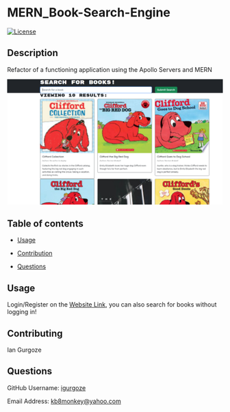 # MERN_Book-Search-Engine
  [![License](https://img.shields.io/badge/License-Apache_2.0-blue.svg)](https://opensource.org/licenses/Apache-2.0)
## Description
Refactor of a functioning application using the Apollo Servers and MERN

![screenshot](/books.PNG)

## Table of contents

- [Usage](#Usage)

- [Contribution](#Contributing)

- [Questions](#Questions)

## Usage
Login/Register on the [Website Link](https://acceptable-tree-man.herokuapp.com/), you can also search for books without logging in!

## Contributing
Ian Gurgoze

## Questions

GitHub Username: [igurgoze](https://github.com/igurgoze)

Email Address: [kb8monkey@yahoo.com](kb8monkey@yahoo.com)
